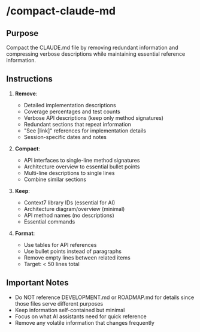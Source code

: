 # /compact-claude-md

## Purpose
Compact the CLAUDE.md file by removing redundant information and compressing verbose descriptions while maintaining essential reference information.

## Instructions

1. **Remove**:
   - Detailed implementation descriptions
   - Coverage percentages and test counts
   - Verbose API descriptions (keep only method signatures)
   - Redundant sections that repeat information
   - "See [link]" references for implementation details
   - Session-specific dates and notes

2. **Compact**:
   - API interfaces to single-line method signatures
   - Architecture overview to essential bullet points
   - Multi-line descriptions to single lines
   - Combine similar sections

3. **Keep**:
   - Context7 library IDs (essential for AI)
   - Architecture diagram/overview (minimal)
   - API method names (no descriptions)
   - Essential commands

4. **Format**:
   - Use tables for API references
   - Use bullet points instead of paragraphs
   - Remove empty lines between related items
   - Target: < 50 lines total

## Important Notes
- Do NOT reference DEVELOPMENT.md or ROADMAP.md for details since those files serve different purposes
- Keep information self-contained but minimal
- Focus on what AI assistants need for quick reference
- Remove any volatile information that changes frequently
